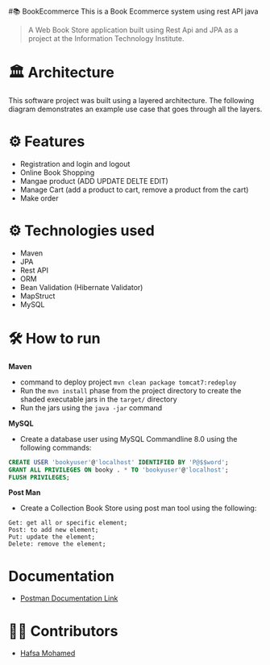 #📚 BookEcommerce
This is a Book Ecommerce system using rest API java

>A Web Book Store application built using Rest Api and JPA as a project at the Information Technology Institute. 
# 🏛 Architecture
This software project was built using a layered architecture. The following diagram demonstrates an example use case that goes through all the layers. 

# ⚙ Features
* Registration and login and logout
* Online Book Shopping 
* Mangae product (ADD UPDATE DELTE EDIT)
* Manage Cart (add a product to cart, remove a product from the cart)
* Make order

# ⚙ Technologies used
* Maven
* JPA
* Rest API
* ORM
* Bean Validation (Hibernate Validator)
* MapStruct
* MySQL

# 🛠 How to run
**Maven**
* command to deploy project `mvn clean package tomcat7:redeploy`
* Run the `mvn install` phase from the project directory to create the shaded executable jars in the `target/` directory
* Run the jars using the `java -jar` command

**MySQL**
* Create a database user using MySQL Commandline 8.0 using the following commands:
```sql
CREATE USER 'bookyuser'@'localhost' IDENTIFIED BY 'P@$$word';
GRANT ALL PRIVILEGES ON booky . * TO 'bookyuser'@'localhost';
FLUSH PRIVILEGES;
```

**Post Man**
* Create a Collection Book Store using post man tool using the following:
```Requests for sub collections : user - book - cart - order
Get: get all or specific element;
Post: to add new element;
Put: update the element;
Delete: remove the element;
```
# Documentation
* [Postman Documentation Link](https://documenter.getpostman.com/view/8513190/UyxdK9KL)


# 👷‍♀️ Contributors
* [Hafsa Mohamed](https://github.com/hafsamohamed)
